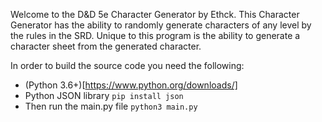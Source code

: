 Welcome to the D&D 5e Character Generator by Ethck.
This Character Generator has the ability to randomly generate characters of any level by the rules in the SRD.
Unique to this program is the ability to generate a character sheet from the generated character.

In order to build the source code you need the following:
- (Python 3.6+)[https://www.python.org/downloads/]
- Python JSON library `pip install json`
- Then run the main.py file `python3 main.py`
